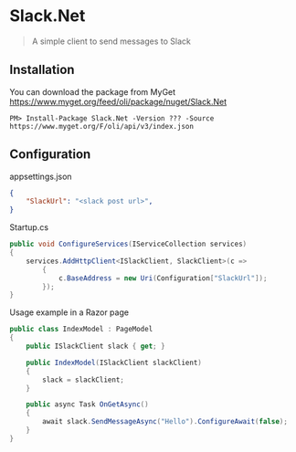 # Slack.Net

> A simple client to send messages to Slack

## Installation

You can download the package from MyGet https://www.myget.org/feed/oli/package/nuget/Slack.Net

```
PM> Install-Package Slack.Net -Version ??? -Source https://www.myget.org/F/oli/api/v3/index.json
```

## Configuration

appsettings.json

```json
{
	"SlackUrl": "<slack post url>",
}
```
Startup.cs

```cs
public void ConfigureServices(IServiceCollection services)
{
	services.AddHttpClient<ISlackClient, SlackClient>(c =>
		{
			c.BaseAddress = new Uri(Configuration["SlackUrl"]);
		});
}
```
Usage example in a Razor page

```cs
public class IndexModel : PageModel
{
    public ISlackClient slack { get; }

    public IndexModel(ISlackClient slackClient)
    {
        slack = slackClient;
    }

    public async Task OnGetAsync()
    {
        await slack.SendMessageAsync("Hello").ConfigureAwait(false);
    }
}
```
